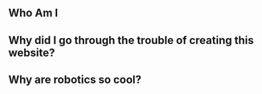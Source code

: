 ## Who Am I

## Why did I go through the trouble of creating this website?

## Why are robotics so cool?
